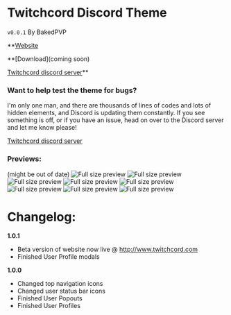 # Twitchcord Discord Theme
`v0.0.1` By BakedPVP

**[Website](http://www.twitchcord.com)

**[Download](coming soon)

[Twitchcord discord server](https://discord.me/twitchcord)**

### Want to help test the theme for bugs?
I'm only one man, and there are thousands of lines of codes
and lots of hidden elements, and Discord is updating
them constantly. If you see something is off, or if you have
an issue, head on over to the Discord server and let me know
please!

[Twitchcord discord server](https://discord.me/twitchcord)

### Previews:
(might be out of date)
![Full size preview](http://www.dperolio.com/Twitchcord/images/preview-1.jpg)
![Full size preview](http://www.dperolio.com/Twitchcord/images/preview-2.jpg)
![Full size preview](http://www.dperolio.com/Twitchcord/images/preview-3.jpg)
![Full size preview](http://www.dperolio.com/Twitchcord/images/preview-4.jpg)
![Full size preview](http://www.dperolio.com/Twitchcord/images/preview-5.jpg)
![Full size preview](http://www.dperolio.com/Twitchcord/images/preview-6.jpg)
![Full size preview](http://www.dperolio.com/Twitchcord/images/preview-7.jpg)
![Full size preview](http://www.dperolio.com/Twitchcord/images/preview-8.jpg)


# Changelog:
**1.0.1**
- Beta version of website now live @ http://www.twitchcord.com
- Finished User Profile modals

**1.0.0**
- Changed top navigation icons
- Changed user status bar icons
- Finished User Popouts
- Finished User Profiles